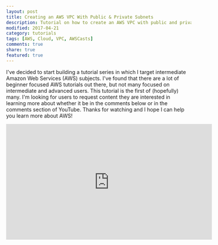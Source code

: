 ```yaml
---
layout: post
title: Creating an AWS VPC With Public & Private Subnets
description: Tutorial on how to create an AWS VPC with public and private subnets
modified: 2017-04-21
category: tutorials
tags: [AWS, Cloud, VPC, AWSCasts]
comments: true
share: true
featured: true
---
```


I've decided to start building a tutorial series in which I target intermediate Amazon Web Services (AWS) 
subjects.  I've found that there are a lot of beginner focused AWS tutorials out there, but not many focused 
on intermediate and advanced users.  This tutorial is the first of (hopefully) many.  I'm looking for users 
to request content they are interested in learning more about whether it be in the comments below or in the 
comments section of YouTube.  Thanks for watching and I hope I can help you learn more about AWS!

<iframe width="560" height="315" src="https://www.youtube.com/embed/NqdjOdQ-yYs" frameborder="0" allowfullscreen></iframe>

